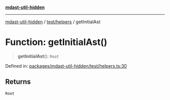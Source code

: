 [**mdast-util-hidden**](../../../README.md)

***

[mdast-util-hidden](../../../README.md) / [test/helpers](../README.md) / getInitialAst

# Function: getInitialAst()

> **getInitialAst**(): `Root`

Defined in: [packages/mdast-util-hidden/test/helpers.ts:30](https://github.com/Xunnamius/unified-utils/blob/cb7fc64dac3d9c7f331f6a8a6d41a910a5dc8019/packages/mdast-util-hidden/test/helpers.ts#L30)

## Returns

`Root`
